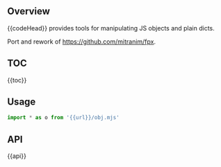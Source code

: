 ## Overview

{{codeHead}} provides tools for manipulating JS objects and plain dicts.

Port and rework of https://github.com/mitranim/fpx.

## TOC

{{toc}}

## Usage

```js
import * as o from '{{url}}/obj.mjs'
```

## API

{{api}}
